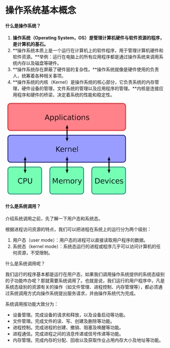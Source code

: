 # 操作系统基本概念

#### 什么是操作系统？

1. **操作系统（Operating System，OS）是管理计算机硬件与软件资源的程序，是计算机的基石。**
2. **操作系统本质上是一个运行在计算机上的软件程序，用于管理计算机硬件和软件资源。**举例：运行在电脑上的所有应用程序都是通过操作系统来调用系统内存以及磁盘等硬件。
3. **操作系统存在屏蔽了硬件层的复杂性。**操作系统就像是硬件使用的负责人，统筹着各种相关事项。
4. **操作系统的内核（Kernel）是操作系统的核心部分，它负责系统的内存管理，硬件设备的管理，文件系统的管理以及应用程序的管理。**内核是连接应用程序和硬件的桥梁，决定着系统的性能和稳定性。

<img src="https://raw.githubusercontent.com/zouquchen/Images/main/imgs/OS%20framewrok.png" alt="image-20220408141646600" style="zoom:50%;" />

#### 什么是系统调用？

介绍系统调用之前，先了解一下用户态和系统态。

根据进程访问资源的特点，我们可以把进程在系统上的运行分为两个级别：

1. 用户态（user mode）：用户态的进程可以直接读取用户程序的数据。
2. 系统态（kernel mode）：系统态运行的进程或程序几乎可以访问计算机的任何资源，不受限制。

什么是系统调用呢？

我们运行的程序基本都是运行在用户态，如果我们调用操作系统提供的系统态级别的子功能咋办呢？那就需要系统调用了。也就是说，我们运行的用户程序中，凡是系统态级别的资源有关的操作（如文件管理、进程控制、内存管理等），都必须通过系统调用方式向操作系统提出服务请求，并由操作系统代为完成。

系统调用按功能大致分为：

- 设备管理。完成设备的请求和释放，以及设备启动等功能。
- 文件管理。完成文件的读、写、创建及删除等功能。
- 进程控制。完成进程的创建、撤销、阻塞及唤醒等功能。 
- 进程通信。完成进程之间的消息传递或信号传递等功能。
- 内存管理。完成内存的分配、回收以及获取作业占用内存大小及地址等功能。